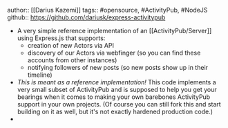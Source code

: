 ---
---

author:: [[Darius Kazemi]]
tags:: #opensource, #ActivityPub, #NodeJS
github:: https://github.com/dariusk/express-activitypub

- A very simple reference implementation of an [[ActivityPub/Server]] using Express.js that supports:
	- creation of new Actors via API
	- discovery of our Actors via webfinger (so you can find these accounts from other instances)
	- notifying followers of new posts (so new posts show up in their timeline)
- *This is meant as a reference implementation!* This code implements a very small subset of ActivityPub and is supposed to help you get your bearings when it comes to making your own barebones ActivityPub support in your own projects. (Of course you can still fork this and start building on it as well, but it's not exactly hardened production code.)
-